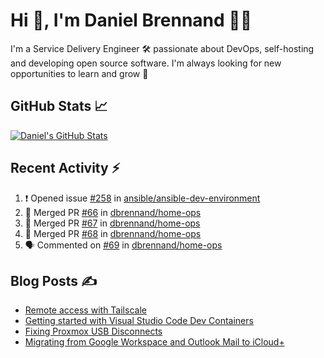 # Hi 👋, I'm Daniel Brennand 👨‍💻

I'm a Service Delivery Engineer 🛠 passionate about DevOps, self-hosting and developing open source software. I'm always looking for new opportunities to learn and grow 🌱

## GitHub Stats 📈

[![Daniel's GitHub Stats](https://github-readme-stats.vercel.app/api?username=dbrennand&show_icons=true&count_private=true&hide_border=true&theme=dark)](https://github.com/anuraghazra/github-readme-stats)

## Recent Activity ⚡

<!--START_SECTION:activity-->
1. ❗ Opened issue [#258](https://github.com/ansible/ansible-dev-environment/issues/258) in [ansible/ansible-dev-environment](https://github.com/ansible/ansible-dev-environment)
2. 🎉 Merged PR [#66](https://github.com/dbrennand/home-ops/pull/66) in [dbrennand/home-ops](https://github.com/dbrennand/home-ops)
3. 🎉 Merged PR [#67](https://github.com/dbrennand/home-ops/pull/67) in [dbrennand/home-ops](https://github.com/dbrennand/home-ops)
4. 🎉 Merged PR [#68](https://github.com/dbrennand/home-ops/pull/68) in [dbrennand/home-ops](https://github.com/dbrennand/home-ops)
5. 🗣 Commented on [#69](https://github.com/dbrennand/home-ops/pull/69#issuecomment-2408916742) in [dbrennand/home-ops](https://github.com/dbrennand/home-ops)
<!--END_SECTION:activity-->

## Blog Posts ✍

<!-- BLOG-POST-LIST:START -->
- [Remote access with Tailscale](https://danielbrennand.com/blog/tailscale/)
- [Getting started with Visual Studio Code Dev Containers](https://danielbrennand.com/blog/vscode-dev-containers/)
- [Fixing Proxmox USB Disconnects](https://danielbrennand.com/blog/proxmox-fix-usb-disconnect/)
- [Migrating from Google Workspace and Outlook Mail to iCloud+](https://danielbrennand.com/blog/google-outlook-to-icloud+/)
<!-- BLOG-POST-LIST:END -->
